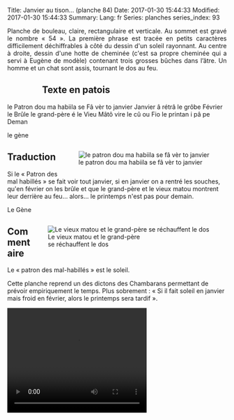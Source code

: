 Title: Janvier au tison… (planche 84)
Date: 2017-01-30 15:44:33
Modified: 2017-01-30 15:44:33
Summary: 
Lang: fr
Series: planches
series_index: 93

<p style="text-align:justify;">Planche de bouleau, claire,
rectangulaire et verticale. Au sommet est gravé le nombre « 54 ». La
première phrase est tracée en petits caractères difficilement
déchiffrables à côté du dessin d'un soleil rayonnant. Au centre à
droite, dessin d'une hotte de cheminée (c'est sa propre cheminée qui a
servi à Eugène de modèle) contenant trois grosses bûches dans
l’âtre. Un homme et un chat sont assis, tournant le dos au feu.</p>

<figure class="image-block" style="float: left;">
  <img alt="" src="{static}/images/planche_84.png">
  <figcaption style="max-width: 154px"></figcaption>
</figure>

## Texte en patois

le Patron dou ma habiila se Fâ vèr to janvier Janvier â rétrâ le grôbe
Février le Brûle le grand-père é le Vieu Mâtô vire le cû ou Fio le
printan i pâ pe Deman

le gène

<figure class="image-block" style="float: right;">
  <img alt="le patron dou ma habiila se fâ vèr to janvier" src="{static}/images/planche_84_dessin_haut.png">
  <figcaption style="max-width: 350px">le patron dou ma habiila se fâ vèr to janvier</figcaption>
</figure>

## Traduction

Si le « Patron des mal habillés » se fait voir tout janvier, si en
janvier on a rentré les souches, qu'en février on les brûle et que le
grand-père et le vieux matou montrent leur derrière au feu… alors… le
printemps n'est pas pour demain.

Le Gène

<figure class="image-block" style="float: right;">
  <img alt="Le vieux matou et le grand-père se réchauffent le dos" src="{static}/images/planche_84_dessin_centre.png">
  <figcaption style="max-width: 217px">Le vieux matou et le grand-père se réchauffent le dos</figcaption>
</figure>

## Commentaire

Le « patron des mal-habillés » est le soleil.

Cette planche reprend un des dictons des Chambarans permettant de
prévoir empiriquement le temps.  Plus sobrement : « Si il fait soleil
en janvier mais froid en février, alors le printemps sera tardif ».

<video width="320" height="240" controls>
  <source src="https://d1njpgd0ygatdn.cloudfront.net/video_84.mp4" type="video/mp4">
</video>

